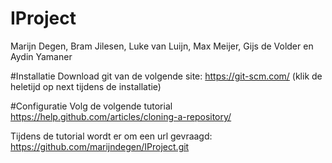 # IProject
Marijn Degen, Bram Jilesen, Luke van Luijn, Max Meijer, Gijs de Volder en Aydin Yamaner

#Installatie 
Download git van de volgende site: 
https://git-scm.com/
(klik de heletijd op next tijdens de installatie)


#Configuratie
Volg de volgende tutorial
https://help.github.com/articles/cloning-a-repository/

Tijdens de tutorial wordt er om een url gevraagd:
https://github.com/marijndegen/IProject.git